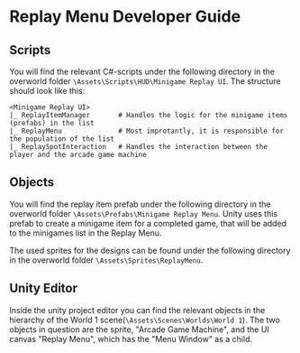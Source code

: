 # Replay Menu Developer Guide

## Scripts
You will find the relevant C#-scripts under the following directory in the overworld folder `\Assets\Scripts\HUD\Minigame Replay UI`.
The structure should look like this:
```
<Minigame Replay UI>
|_ ReplayItemManager       # Handles the logic for the minigame items (prefabs) in the list
|_ ReplayMenu              # Most improtantly, it is responsible for the population of the list
|_ ReplaySpotInteraction   # Handles the interaction between the player and the arcade game machine
```
## Objects
You will find the replay item prefab under the following directory in the overworld folder `\Assets\Prefabs\Minigame Replay Menu`. 
Unity uses this prefab to create a minigame item for a completed game, that will be added to the minigames list in the Replay Menu.

The used sprites for the designs can be found under the following directory in the overworld folder `\Assets\Sprites\ReplayMenu`.

## Unity Editor
Inside the unity project editor you can find the relevant objects in the hierarchy of the World 1 scene(`\Assets\Scenes\Worlds\World 1`).
The two objects in question are the sprite, "Arcade Game Machine", and the UI canvas "Replay Menu", which has the "Menu Window" as a child.

